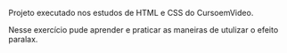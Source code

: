Projeto executado nos estudos de HTML e CSS do CursoemVideo.

Nesse exercício pude aprender e praticar as maneiras de utulizar o efeito paralax.

